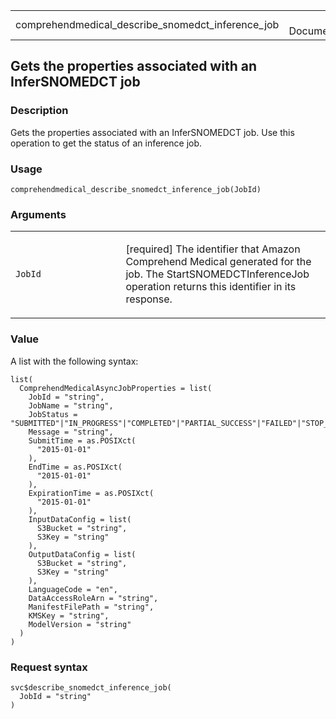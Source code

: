 <table style="width: 100%;">
<tbody>
<tr class="odd">
<td>comprehendmedical_describe_snomedct_inference_job</td>
<td style="text-align: right;">R Documentation</td>
</tr>
</tbody>
</table>

## Gets the properties associated with an InferSNOMEDCT job

### Description

Gets the properties associated with an InferSNOMEDCT job. Use this
operation to get the status of an inference job.

### Usage

    comprehendmedical_describe_snomedct_inference_job(JobId)

### Arguments

<table>
<colgroup>
<col style="width: 35%" />
<col style="width: 65%" />
</colgroup>
<tbody>
<tr class="odd">
<td><code
id="comprehendmedical_describe_snomedct_inference_job_:_JobId">JobId</code></td>
<td><p>[required] The identifier that Amazon Comprehend Medical
generated for the job. The StartSNOMEDCTInferenceJob operation returns
this identifier in its response.</p></td>
</tr>
</tbody>
</table>

### Value

A list with the following syntax:

    list(
      ComprehendMedicalAsyncJobProperties = list(
        JobId = "string",
        JobName = "string",
        JobStatus = "SUBMITTED"|"IN_PROGRESS"|"COMPLETED"|"PARTIAL_SUCCESS"|"FAILED"|"STOP_REQUESTED"|"STOPPED",
        Message = "string",
        SubmitTime = as.POSIXct(
          "2015-01-01"
        ),
        EndTime = as.POSIXct(
          "2015-01-01"
        ),
        ExpirationTime = as.POSIXct(
          "2015-01-01"
        ),
        InputDataConfig = list(
          S3Bucket = "string",
          S3Key = "string"
        ),
        OutputDataConfig = list(
          S3Bucket = "string",
          S3Key = "string"
        ),
        LanguageCode = "en",
        DataAccessRoleArn = "string",
        ManifestFilePath = "string",
        KMSKey = "string",
        ModelVersion = "string"
      )
    )

### Request syntax

    svc$describe_snomedct_inference_job(
      JobId = "string"
    )
